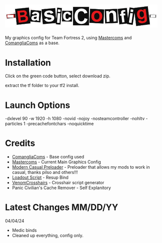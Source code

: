 # ![BasicConfig](https://github.com/Basiiic/BasicConfig/blob/main/logo.png)
My graphics config for Team Fortress 2, using [Mastercoms](https://mastercomfig.com/) and [ComangliaComs](https://github.com/Comanglia/ComangliaComs) as a base.

# Installation
Click on the green code button, select download zip.

extract the tf folder to your tf2 install.

# Launch Options

-dxlevel 90 -w 1920 -h 1080 -novid -nojoy -nosteamcontroller -nohltv -particles 1 -precachefontchars -noquicktime

# Credits

- [ComangliaComs](https://github.com/Comanglia/ComangliaComs) - Base config used
- [Mastercoms](https://mastercomfig.com/) - Current Main Graphics Config
- [Modern Casual Preloader](https://gamebanana.com/wips/79779) - Preloader that allows my mods to work in casual, thanks pilso and others!!!
- [Loadout Script](https://github.com/jooonior/tf2-loadouts-script) - Resup Bind
- [VenomCrosshairs](https://github.com/hbivnm/Venom-Crosshairs) - Crosshair script generator
- Panic Civilian's Cache Remover - Self Explanitory

# Latest Changes MM/DD/YY

04/04/24
- Medic binds
- Cleaned up everything, config only.
